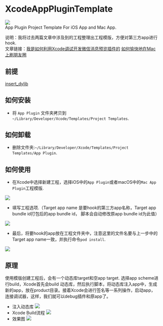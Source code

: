 # XcodeAppPluginTemplate

![](http://ofg6kncyv.bkt.clouddn.com/Icon.png)  
App Plugin Project Template For iOS App and Mac App.

说明：我将过去两篇文章中涉及到的工程整理出工程模版，方便对第三方app进行hook.   
文章链接：[我是如何利用Xcode调试开发微信消息预览插件的](http://alayshchen.github.io/2016/02/26/我是如何利用Xcode调试开发微信消息预览插件的/) [如何愉快地在Mac上刷朋友圈](http://alayshchen.github.io/2017/03/07/如何愉快地在Mac上刷朋友圈/)

## 前提

[insert_dylib](https://github.com/Tyilo/insert_dylib)


## 如何安装

* 将 `App Plugin` 文件夹拷贝到 `~/Library/Developer/Xcode/Templates/Project Templates`.

## 如何卸载

* 删除文件夹:`~/Library/Developer/Xcode/Templates/Project Templates/App Plugin`.

## 如何使用

* 在Xcode中选择新建工程，选择iOS中的`App Plugin`或者macOS中的`Mac App Plugin`工程模版.

![](http://ofg6kncyv.bkt.clouddn.com/0.png)  

* 填写工程选项.（Target app name 是要hook的第三方app名称，Target app bundle id打包后的app bundle id， 脚本会自动修改原app bundle id为此值）

![](http://ofg6kncyv.bkt.clouddn.com/2.png)

* 最后，将要hook的app放在工程文件夹中，注意这里的文件名要与上一步中的Target app name一致，并执行命令`pod install`.

![](http://ofg6kncyv.bkt.clouddn.com/4.png)  


## 原理
使用模版创建工程后，会有一个动态库target和空app target. 选择app scheme进行build，Xcode首先会build 动态库，然后执行脚本，将动态库注入app中，生成新的app，放在product目录。接着Xcode会进行签名等一系列操作，启动app，连接调试器，这样，我们就可以debug插件和原app了。 

* 注入动态库
![](http://ofg6kncyv.bkt.clouddn.com/5.png)
* Xcode Build流程
![](http://ofg6kncyv.bkt.clouddn.com/6.png)
* 效果图
![](http://ofg6kncyv.bkt.clouddn.com/7.png)